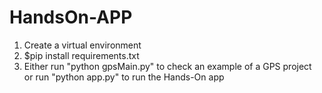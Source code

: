 
# HandsOn-APP

1. Create a virtual environment
2. $pip install requirements.txt
3. Either run "python gpsMain.py" to check an example of a GPS project \
   or run "python app.py" to run the Hands-On app

